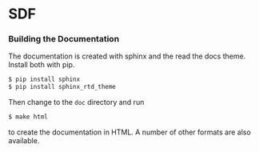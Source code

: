 # SDF

### Building the Documentation

The documentation is created with sphinx and the read the docs theme. Install
both with pip.

```bash
$ pip install sphinx
$ pip install sphinx_rtd_theme
```

Then change to the `doc` directory and run

```bash
$ make html
```

to create the documentation in HTML. A number of other formats are also
available.
